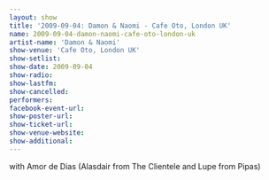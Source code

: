 ```yaml
---
layout: show
title: '2009-09-04: Damon & Naomi - Cafe Oto, London UK'
name: 2009-09-04-damon-naomi-cafe-oto-london-uk
artist-name: 'Damon & Naomi'
show-venue: 'Cafe Oto, London UK'
show-setlist: 
show-date: 2009-09-04
show-radio: 
show-lastfm: 
show-cancelled: 
performers: 
facebook-event-url: 
show-poster-url: 
show-ticket-url: 
show-venue-website: 
show-additional: 
---
```


with Amor de Dias (Alasdair from The Clientele and Lupe from Pipas)